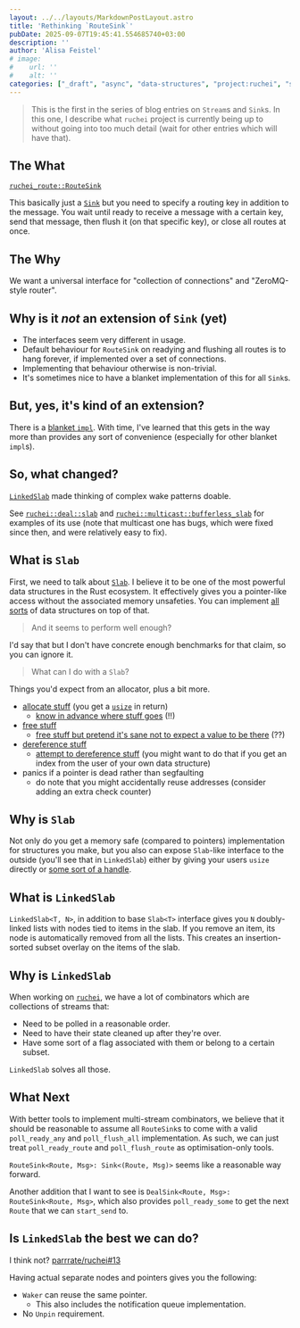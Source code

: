 ```yaml
---
layout: ../../layouts/MarkdownPostLayout.astro
title: 'Rethinking `RouteSink`'
pubDate: 2025-09-07T19:45:41.554685740+03:00
description: ''
author: 'Alisa Feistel'
# image:
#    url: ''
#    alt: ''
categories: ["_draft", "async", "data-structures", "project:ruchei", "series:streams-and-sinks"]
---
```


> This is the first in the series of blog entries on `Stream`s and `Sink`s. In this one, I describe
> what `ruchei` project is currently being up to without going into too much detail (wait for other
> entries which will have that).

## The What

[`ruchei_route::RouteSink`](<https://docs.rs/ruchei-route/0.1.7/ruchei_route/trait.RouteSink.html>)

This basically just a [`Sink`](<https://docs.rs/futures-sink/0.3.31/futures_sink/trait.Sink.html>)
but you need to specify a routing key in addition to the message. You wait until ready to receive
a message with a certain key, send that message, then flush it (on that specific key), or close all
routes at once.

## The Why

We want a universal interface for "collection of connections" and "ZeroMQ-style router".

## Why is it *not* an extension of `Sink` (yet)

- The interfaces seem very different in usage.
- Default behaviour for `RouteSink` on readying and flushing all routes is to hang forever, if
   implemented over a set of connections.
- Implementing that behaviour otherwise is non-trivial.
- It's sometimes nice to have a blanket implementation of this for all `Sink`s.

## But, yes, it's kind of an extension?

There is a [blanket `impl`](<https://docs.rs/ruchei-route/0.1.7/ruchei_route/trait.RouteSink.html#impl-RouteSink%3CRoute,+Msg%3E-for-T>).
With time, I've learned that this gets in the way more than provides any sort of convenience
(especially for other blanket `impl`s).

## So, what changed?

[`LinkedSlab`](<https://docs.rs/ruchei/0.0.96/src/ruchei/collections/linked_slab.rs.html>) made
thinking of complex wake patterns doable.

See [`ruchei::deal::slab`](<https://docs.rs/ruchei/0.0.96/ruchei/deal/slab/index.html>) and
[`ruchei::multicast::bufferless_slab`](<https://docs.rs/ruchei/0.0.96/ruchei/multicast/bufferless_slab/index.html>)
for examples of its use (note that multicast one has bugs, which were fixed since then, and were
relatively easy to fix).

## What is `Slab`

First, we need to talk about [`Slab`](<https://docs.rs/slab/0.4.11/slab/struct.Slab.html>). I
believe it to be one of the most powerful data structures in the Rust ecosystem. It effectively
gives you a pointer-like access without the associated memory unsafeties. You can implement
[all sorts](<https://github.com/parrrate/ruchei/tree/d511929158d68b09a039c8ccbd58cddbc2de1de2/ruchei-collections>)
of data structures on top of that.

> And it seems to perform well enough?

I'd say that but I don't have concrete enough benchmarks for that claim, so you can ignore it.

> What can I do with a `Slab`?

Things you'd expect from an allocator, plus a bit more.

- [allocate stuff](<https://docs.rs/slab/0.4.11/slab/struct.Slab.html#method.insert>) (you get a
   [`usize`](<https://doc.rust-lang.org/1.89.0/core/primitive.usize.html>) in return)
   - [know in advance where stuff goes](<https://docs.rs/slab/0.4.11/slab/struct.Slab.html#method.vacant_key>)
      (!!)
- [free stuff](<https://docs.rs/slab/0.4.11/slab/struct.Slab.html#method.remove>)
   - [free stuff but pretend it's sane not to expect a value to be there](<https://docs.rs/slab/0.4.11/slab/struct.Slab.html#method.try_remove>)
      (??)
- [dereference stuff](<https://docs.rs/slab/0.4.11/slab/struct.Slab.html#impl-Index%3Cusize%3E-for-Slab%3CT%3E>)
   - [attempt to dereference stuff](<https://docs.rs/slab/0.4.11/slab/struct.Slab.html#method.get>)
      (you might want to do that if you get an index from the user of your own data structure)
- panics if a pointer is dead rather than segfaulting
   - do note that you might accidentally reuse addresses (consider adding an extra check counter)

## Why is `Slab`

Not only do you get a memory safe (compared to pointers) implementation for structures you make,
but you also can expose `Slab`-like interface to the outside (you'll see that in `LinkedSlab`)
either by giving your users `usize` directly or
[some sort of a handle](<https://github.com/parrrate/ruchei/blob/d511929158d68b09a039c8ccbd58cddbc2de1de2/ruchei-collections/src/nodes.rs#L22-L26>).

## What is `LinkedSlab`

`LinkedSlab<T, N>`, in addition to base `Slab<T>` interface gives you `N` doubly-linked lists with
nodes tied to items in the slab. If you remove an item, its node is automatically removed from all
the lists. This creates an insertion-sorted subset overlay on the items of the slab.

## Why is `LinkedSlab`

When working on [`ruchei`](<https://docs.rs/ruchei/0.0.96/ruchei/index.html>), we have a lot of
combinators which are collections of streams that:

- Need to be polled in a reasonable order.
- Need to have their state cleaned up after they're over.
- Have some sort of a flag associated with them or belong to a certain subset.

`LinkedSlab` solves all those.

## What Next

With better tools to implement multi-stream combinators, we believe that it should be reasonable to
assume all `RouteSink`s to come with a valid `poll_ready_any` and `poll_flush_all` implementation.
As such, we can just treat `poll_ready_route` and `poll_flush_route` as optimisation-only tools.

`RouteSink<Route, Msg>: Sink<(Route, Msg)>` seems like a reasonable way forward.

Another addition that I want to see is `DealSink<Route, Msg>: RouteSink<Route, Msg>`, which also
provides `poll_ready_some` to get the next `Route` that we can `start_send` to.

## Is `LinkedSlab` the best we can do?

I think not? [parrrate/ruchei#13](<https://github.com/parrrate/ruchei/issues/13>)

Having actual separate nodes and pointers gives you the following:

- `Waker` can reuse the same pointer.
   - This also includes the notification queue implementation.
- No `Unpin` requirement.
